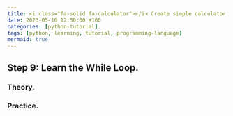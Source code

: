 ```yaml
--- 
title: <i class="fa-solid fa-calculator"></i> Create simple calculator - Step 9
date: 2023-05-10 12:50:00 +100
categories: [python-tutorial]
tags: [python, learning, tutorial, programming-language]
mermaid: true
---
```


## Step 9: Learn the While Loop.

### Theory.

### Practice.
